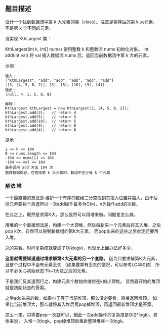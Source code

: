 ## 题目描述
设计一个找到数据流中第 k 大元素的类（class）。注意是排序后的第 k 大元素，不是第 k 个不同的元素。

请实现 KthLargest 类：

KthLargest(int k, int[] nums) 使用整数 k 和整数流 nums 初始化对象。
int add(int val) 将 val 插入数据流 nums 后，返回当前数据流中第 k 大的元素。
 

示例：
```
输入：
["KthLargest", "add", "add", "add", "add", "add"]
[[3, [4, 5, 8, 2]], [3], [5], [10], [9], [4]]
输出：
[null, 4, 5, 5, 8, 8]

解释：
KthLargest kthLargest = new KthLargest(3, [4, 5, 8, 2]);
kthLargest.add(3);   // return 4
kthLargest.add(5);   // return 5
kthLargest.add(10);  // return 5
kthLargest.add(9);   // return 8
kthLargest.add(4);   // return 8
```

提示：
```
1 <= k <= 104
0 <= nums.length <= 104
-104 <= nums[i] <= 104
-104 <= val <= 104
最多调用 add 方法 104 次
题目数据保证，在查找第 k 大元素时，数组中至少有 k 个元素
```

### 解法 堆
一个最直接的想法是
维护一个有序的数组二分查找到其插入位置并插入，由于后排元素要挨个后退所以一次add操作最多为O(n)，n为操作add的次数。

在此之上，既然是求第K大，那么显然可以用堆来做。问题是怎么做。

用堆的一个直接想法是，构建一个大顶堆，然后每新来一个元素后将其入堆，之后pop k次，自然可以得到新数组的第K大元素。
而pop出来的这些之后肯定还要再入堆。

总的来看，时间复杂度就变成了O(klogk)，也没比上面办法好多少。

**这里就需要知道通过堆求解第K大元素的另一个套路。**
因为只要求解第K大元素，且整个过程中不会有元素丢失
（如果要算有丢失的情况，可以参考LC480题）
所以不必关心初始状态下k+1大及之后的元素。

于是我们反其道而行之，构建元素个数始终维持在k的小顶堆。
显然最开始的堆顶就是初始状态的答案。

之后add进来的数，如果小于等于当前堆顶，那么没必要看，直接返回堆顶。
如果比当前堆顶大，那么就将其入堆后再pop掉堆顶，再返回最新堆顶才是答案。

这么一来，只需要pop一次就可以，因此一次add操作的复杂度是O(2*logk)。具体来说，
入堆一次logk，pop掉堆顶后重新整理堆序一次logk。